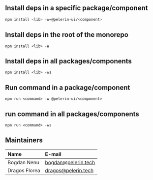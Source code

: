 ## Install deps in a specific package/component

```bash
npm install <lib> -w=@pelerin-ui/<component>

```

## Install  deps in the root of the monorepo
```
npm install <lib> -W
```

## Install deps in all packages/components
```
npm install <lib> -ws
```

## Run command in a package/component

```
npm run <command> -w @pelerin-ui/<component>
```

## run command in all packages/components
```
npm run <command> -ws
```

## Maintainers
| Name           | E-mail                                                                   |
|:---------------|:-------------------------------------------------------------------------|
| Bogdan Nenu    | [bogdan@pelerin.tech](mailto:bogdan@pelerin.tech)        |
| Dragos Florea  | [dragos@pelerin.tech](mailto:dragos@pelerin.tech)        |

